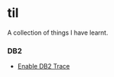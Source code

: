 # til
A collection of things I have learnt.

### DB2

- [Enable DB2 Trace](db2/enable_db2_trace.md)
